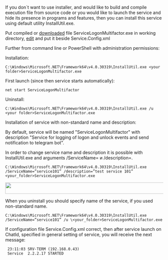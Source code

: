 If you don`t want to use installer, and would like to build and compile execution file from source code or you would like
to launch the service and hide its presence in programs and features, then you can install this service using default utility InstallUtil.exe.


Put compiled or [downloaded](https://github.com/Constantine-SRV/ServiceLogonMultifactor/blob/master/downloadAll/ServiceLogonMultifactor.exe)
file ServiceLogonMultifactor.exe in working directory, [edit](https://github.com/Constantine-SRV/ServiceLogonMultifactor/wiki/EN-3.-Settings)
and put it beside Service.Config.xml

Further from command line or PowerShell with administration permissions:
 
 Installation:

    C:\Windows\Microsoft.NET\Framework64\v4.0.30319\InstallUtil.exe <your folder>ServiceLogonMultifactor.exe

First launch (since then service starts automatically):
 
    net start ServiceLogonMultifactor

Uninstall:
 
    C:\Windows\Microsoft.NET\Framework64\v4.0.30319\InstallUtil.exe /u <your folder>ServiceLogonMultifactor.exe

Installation of service with non-standard name and description:

By default, service will be named "ServiceLogonMultifactor" with description "Service for logging of logon and unlock events and send notification to telegram bot".

In order to change service name and description it is possible with InstallUtil.exe and arguments /ServiceName=  и /description=.

    C:\Windows\Microsoft.NET\Framework64\v4.0.30319\InstallUtil.exe /ServiceName=”service101” /description=”test service 101”    <your_folder>ServiceLogonMultifactor.exe

<img src="https://github.com/Constantine-SRV/ServiceLogonMultifactor2/blob/master/documentation/ServiceCustomName.jpg" style="width:7.75in;height:0.37778in" />

When you uninstall you should specify name of the service, if you used non-standard name.

    C:\Windows\Microsoft.NET\Framework64\v4.0.30319\InstallUtil.exe /ServiceName=”service101” /u \<your_folder>ServiceLogonMultifactor.exe

If configuration file Service.Config.xml correct, then after service launch on ChatId, specified in general setting of service, you 
will receive the next message:

     23:11:03 SRV-TERM (192.168.0.43)
     Service  2.2.2.17 STARTED
